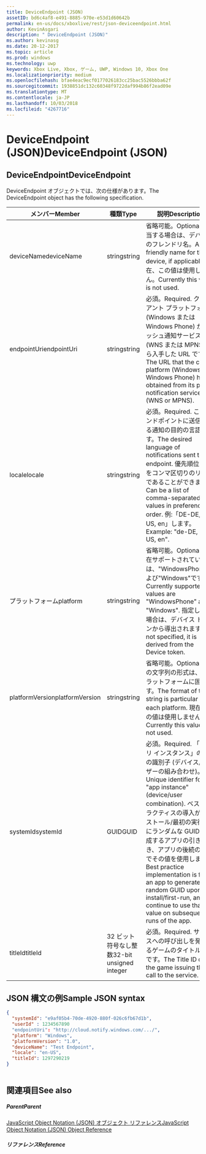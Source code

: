 ```yaml
---
title: DeviceEndpoint (JSON)
assetID: bd6c4af8-e491-8885-970e-e53d1d60642b
permalink: en-us/docs/xboxlive/rest/json-deviceendpoint.html
author: KevinAsgari
description: " DeviceEndpoint (JSON)"
ms.author: kevinasg
ms.date: 20-12-2017
ms.topic: article
ms.prod: windows
ms.technology: uwp
keywords: Xbox Live, Xbox, ゲーム, UWP, Windows 10, Xbox One
ms.localizationpriority: medium
ms.openlocfilehash: bfae4eac9ecf0177026183cc25bac5526bbba62f
ms.sourcegitcommit: 1938851dc132c60348f9722daf994b86f2ead09e
ms.translationtype: MT
ms.contentlocale: ja-JP
ms.lasthandoff: 10/03/2018
ms.locfileid: "4267716"
---
```

# <a name="deviceendpoint-json"></a><span data-ttu-id="ac644-104">DeviceEndpoint (JSON)</span><span class="sxs-lookup"><span data-stu-id="ac644-104">DeviceEndpoint (JSON)</span></span>
 
<a id="ID4EO"></a>

 
## <a name="deviceendpoint"></a><span data-ttu-id="ac644-105">DeviceEndpoint</span><span class="sxs-lookup"><span data-stu-id="ac644-105">DeviceEndpoint</span></span>
 
<span data-ttu-id="ac644-106">DeviceEndpoint オブジェクトでは、次の仕様があります。</span><span class="sxs-lookup"><span data-stu-id="ac644-106">The DeviceEndpoint object has the following specification.</span></span>
 
| <span data-ttu-id="ac644-107">メンバー</span><span class="sxs-lookup"><span data-stu-id="ac644-107">Member</span></span>| <span data-ttu-id="ac644-108">種類</span><span class="sxs-lookup"><span data-stu-id="ac644-108">Type</span></span>| <span data-ttu-id="ac644-109">説明</span><span class="sxs-lookup"><span data-stu-id="ac644-109">Description</span></span>| 
| --- | --- | --- | 
| <span data-ttu-id="ac644-110">deviceName</span><span class="sxs-lookup"><span data-stu-id="ac644-110">deviceName</span></span>| <span data-ttu-id="ac644-111">string</span><span class="sxs-lookup"><span data-stu-id="ac644-111">string</span></span>| <span data-ttu-id="ac644-112">省略可能。</span><span class="sxs-lookup"><span data-stu-id="ac644-112">Optional.</span></span> <span data-ttu-id="ac644-113">該当する場合は、デバイスのフレンドリ名。</span><span class="sxs-lookup"><span data-stu-id="ac644-113">A friendly name for the device, if applicable.</span></span> <span data-ttu-id="ac644-114">現在、この値は使用しません。</span><span class="sxs-lookup"><span data-stu-id="ac644-114">Currently this value is not used.</span></span>| 
| <span data-ttu-id="ac644-115">endpointUri</span><span class="sxs-lookup"><span data-stu-id="ac644-115">endpointUri</span></span>| <span data-ttu-id="ac644-116">string</span><span class="sxs-lookup"><span data-stu-id="ac644-116">string</span></span>| <span data-ttu-id="ac644-117">必須。</span><span class="sxs-lookup"><span data-stu-id="ac644-117">Required.</span></span> <span data-ttu-id="ac644-118">クライアント プラットフォーム (Windows または Windows Phone) が、プッシュ通知サービス (WNS または MPNS) から入手した URL です。</span><span class="sxs-lookup"><span data-stu-id="ac644-118">The URL that the client platform (Windows or Windows Phone) has obtained from its push notification service (WNS or MPNS).</span></span>| 
| <span data-ttu-id="ac644-119">locale</span><span class="sxs-lookup"><span data-stu-id="ac644-119">locale</span></span>| <span data-ttu-id="ac644-120">string</span><span class="sxs-lookup"><span data-stu-id="ac644-120">string</span></span>| <span data-ttu-id="ac644-121">必須。</span><span class="sxs-lookup"><span data-stu-id="ac644-121">Required.</span></span> <span data-ttu-id="ac644-122">このエンドポイントに送信される通知の目的の言語です。</span><span class="sxs-lookup"><span data-stu-id="ac644-122">The desired language of notifications sent to this endpoint.</span></span> <span data-ttu-id="ac644-123">優先順位の値をコンマ区切りのリストであることができます。</span><span class="sxs-lookup"><span data-stu-id="ac644-123">Can be a list of comma-separated values in preference order.</span></span> <span data-ttu-id="ac644-124">例:「DE-DE, EN-US, en」します。</span><span class="sxs-lookup"><span data-stu-id="ac644-124">Example: "de-DE, en-US, en".</span></span>| 
| <span data-ttu-id="ac644-125">プラットフォーム</span><span class="sxs-lookup"><span data-stu-id="ac644-125">platform</span></span>| <span data-ttu-id="ac644-126">string</span><span class="sxs-lookup"><span data-stu-id="ac644-126">string</span></span>| <span data-ttu-id="ac644-127">省略可能。</span><span class="sxs-lookup"><span data-stu-id="ac644-127">Optional.</span></span> <span data-ttu-id="ac644-128">現在サポートされている値は、"WindowsPhone"および"Windows"です。</span><span class="sxs-lookup"><span data-stu-id="ac644-128">Currently supported values are "WindowsPhone" and "Windows".</span></span> <span data-ttu-id="ac644-129">指定しない場合は、デバイス トークンから導出されます。</span><span class="sxs-lookup"><span data-stu-id="ac644-129">If not specified, it is derived from the Device token.</span></span>| 
| <span data-ttu-id="ac644-130">platformVersion</span><span class="sxs-lookup"><span data-stu-id="ac644-130">platformVersion</span></span>| <span data-ttu-id="ac644-131">string</span><span class="sxs-lookup"><span data-stu-id="ac644-131">string</span></span>| <span data-ttu-id="ac644-132">省略可能。</span><span class="sxs-lookup"><span data-stu-id="ac644-132">Optional.</span></span> <span data-ttu-id="ac644-133">この文字列の形式は、各プラットフォームに固有です。</span><span class="sxs-lookup"><span data-stu-id="ac644-133">The format of this string is particular to each platform.</span></span> <span data-ttu-id="ac644-134">現在、この値は使用しません。</span><span class="sxs-lookup"><span data-stu-id="ac644-134">Currently this value is not used.</span></span>| 
| <span data-ttu-id="ac644-135">systemId</span><span class="sxs-lookup"><span data-stu-id="ac644-135">systemId</span></span>| <span data-ttu-id="ac644-136">GUID</span><span class="sxs-lookup"><span data-stu-id="ac644-136">GUID</span></span>| <span data-ttu-id="ac644-137">必須。</span><span class="sxs-lookup"><span data-stu-id="ac644-137">Required.</span></span> <span data-ttu-id="ac644-138">「アプリ インスタンス」の一意の識別子 (デバイス/ユーザーの組み合わせ)。</span><span class="sxs-lookup"><span data-stu-id="ac644-138">Unique identifier for the "app instance" (device/user combination).</span></span> <span data-ttu-id="ac644-139">ベスト プラクティスの導入がインストール/最初の実行時にランダムな GUID を生成するアプリの引き続き、アプリの後続の実行でその値を使用します。</span><span class="sxs-lookup"><span data-stu-id="ac644-139">Best practice implementation is for an app to generate a random GUID upon install/first-run, and continue to use that value on subsequent runs of the app.</span></span>| 
| <span data-ttu-id="ac644-140">titleId</span><span class="sxs-lookup"><span data-stu-id="ac644-140">titleId</span></span>| <span data-ttu-id="ac644-141">32 ビット符号なし整数</span><span class="sxs-lookup"><span data-stu-id="ac644-141">32-bit unsigned integer</span></span>| <span data-ttu-id="ac644-142">必須。</span><span class="sxs-lookup"><span data-stu-id="ac644-142">Required.</span></span> <span data-ttu-id="ac644-143">サービスへの呼び出しを発行するゲームのタイトル ID です。</span><span class="sxs-lookup"><span data-stu-id="ac644-143">The Title ID of the game issuing the call to the service.</span></span>| 
  
<a id="ID4EGD"></a>

 
## <a name="sample-json-syntax"></a><span data-ttu-id="ac644-144">JSON 構文の例</span><span class="sxs-lookup"><span data-stu-id="ac644-144">Sample JSON syntax</span></span>
 

```json
{
  "systemId": "e9af05b4-70de-4920-880f-026c6fb67d1b",
  "userId" : 1234567890
  "endpointUri": "http://cloud.notify.windows.com/.../",
  "platform": "Windows",
  "platformVersion": "1.0",
  "deviceName": "Test Endpoint",
  "locale": "en-US",
  "titleId": 1297290219
}
    
```

  
<a id="ID4EPD"></a>

 
## <a name="see-also"></a><span data-ttu-id="ac644-145">関連項目</span><span class="sxs-lookup"><span data-stu-id="ac644-145">See also</span></span>
 
<a id="ID4ERD"></a>

 
##### <a name="parent"></a><span data-ttu-id="ac644-146">Parent</span><span class="sxs-lookup"><span data-stu-id="ac644-146">Parent</span></span> 

[<span data-ttu-id="ac644-147">JavaScript Object Notation (JSON) オブジェクト リファレンス</span><span class="sxs-lookup"><span data-stu-id="ac644-147">JavaScript Object Notation (JSON) Object Reference</span></span>](atoc-xboxlivews-reference-json.md)

  
<a id="ID4E4D"></a>

 
##### <a name="reference"></a><span data-ttu-id="ac644-148">リファレンス</span><span class="sxs-lookup"><span data-stu-id="ac644-148">Reference</span></span>   